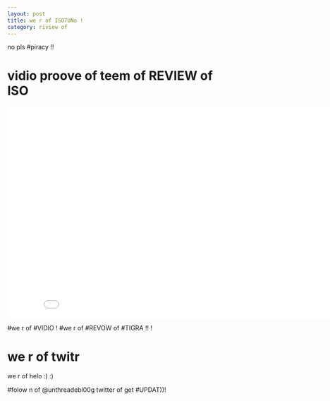 ```yaml
---
layout: post
title: we r of ISO7UNo !
category: riview of
---
```


no pls #piracy !!

# vidio proove of teem of REVIEW of ISO

<iframe width="853" height="480" src="//www.youtube.com/embed/mhhHrvQ8GZE?rel=0" frameborder="0" allowfullscreen></iframe>

\#we r of #VIDIO ! #we r of #REVOW of #TIGRA !! !

# we r of twitr 

we r of helo :) :)

\#folow n of @unthreadebl00g twitter of get #UPDAT))!
